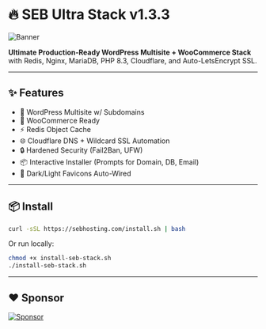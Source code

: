 # 🔥 SEB Ultra Stack v1.3.3

![Banner](assets/banner-dark.png)

**Ultimate Production-Ready WordPress Multisite + WooCommerce Stack**  
with Redis, Nginx, MariaDB, PHP 8.3, Cloudflare, and Auto-LetsEncrypt SSL.

---

## ✨ Features
- 🚀 WordPress Multisite w/ Subdomains
- 🛒 WooCommerce Ready
- ⚡ Redis Object Cache
- 🌐 Cloudflare DNS + Wildcard SSL Automation
- 🔒 Hardened Security (Fail2Ban, UFW)
- 📦 Interactive Installer (Prompts for Domain, DB, Email)
- 🎨 Dark/Light Favicons Auto-Wired

---

## 📦 Install

```bash
curl -sSL https://sebhosting.com/install.sh | bash
```

Or run locally:

```bash
chmod +x install-seb-stack.sh
./install-seb-stack.sh
```

---

## ❤️ Sponsor

[![Sponsor](https://img.shields.io/badge/PayPal-Sponsor-blue?logo=paypal)](https://www.paypal.com/ncp/payment/Z5ZWDLX6BW9NQ)
